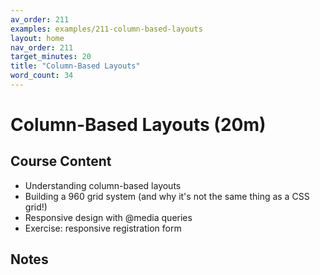 ```yaml
---
av_order: 211
examples: examples/211-column-based-layouts
layout: home
nav_order: 211
target_minutes: 20
title: "Column-Based Layouts"
word_count: 34
---
```

# Column-Based Layouts (20m)

## Course Content

- Understanding column-based layouts
- Building a 960 grid system (and why it's not the same thing as a CSS grid!)
- Responsive design with @media queries
- Exercise: responsive registration form

## Notes













